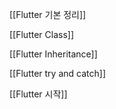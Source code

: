 [[Flutter 기본 정리]]

[[Flutter Class]]

[[Flutter Inheritance]]

[[Flutter try and catch]]

[[Flutter 시작]]
